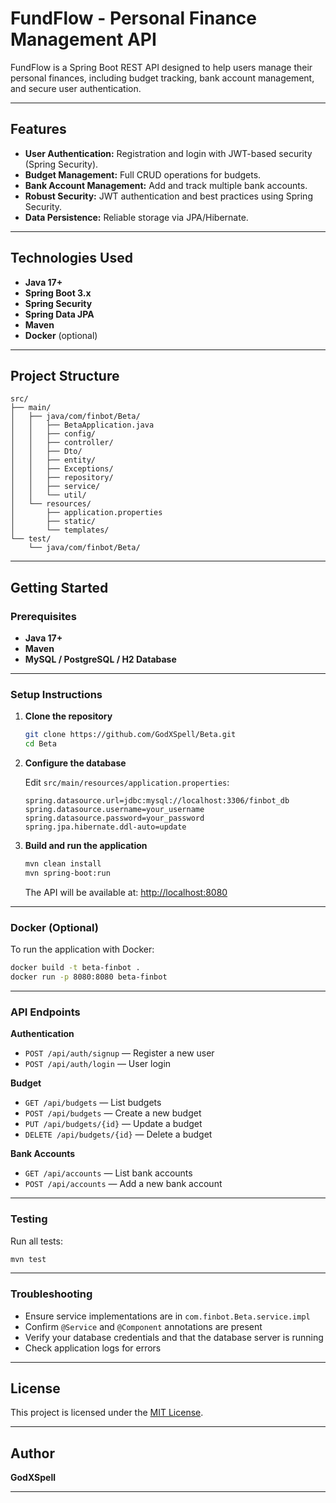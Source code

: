 # FundFlow - Personal Finance Management API

FundFlow is a Spring Boot REST API designed to help users manage their personal finances, including budget tracking, bank account management, and secure user authentication.

---

## Features

- **User Authentication:** Registration and login with JWT-based security (Spring Security).
- **Budget Management:** Full CRUD operations for budgets.
- **Bank Account Management:** Add and track multiple bank accounts.
- **Robust Security:** JWT authentication and best practices using Spring Security.
- **Data Persistence:** Reliable storage via JPA/Hibernate.

---

## Technologies Used

- **Java 17+**
- **Spring Boot 3.x**
- **Spring Security**
- **Spring Data JPA**
- **Maven**
- **Docker** (optional)

---

## Project Structure

```
src/
├── main/
│   ├── java/com/finbot/Beta/
│   │   ├── BetaApplication.java
│   │   ├── config/
│   │   ├── controller/
│   │   ├── Dto/
│   │   ├── entity/
│   │   ├── Exceptions/
│   │   ├── repository/
│   │   ├── service/
│   │   └── util/
│   └── resources/
│       ├── application.properties
│       ├── static/
│       └── templates/
└── test/
    └── java/com/finbot/Beta/
```

---

## Getting Started

### Prerequisites

- **Java 17+**
- **Maven**
- **MySQL / PostgreSQL / H2 Database**

---

### Setup Instructions

1. **Clone the repository**
   ```bash
   git clone https://github.com/GodXSpell/Beta.git
   cd Beta
   ```

2. **Configure the database**

   Edit `src/main/resources/application.properties`:
   ```properties
   spring.datasource.url=jdbc:mysql://localhost:3306/finbot_db
   spring.datasource.username=your_username
   spring.datasource.password=your_password
   spring.jpa.hibernate.ddl-auto=update
   ```

3. **Build and run the application**
   ```bash
   mvn clean install
   mvn spring-boot:run
   ```

   The API will be available at: [http://localhost:8080](http://localhost:8080)

---

### Docker (Optional)

To run the application with Docker:

```bash
docker build -t beta-finbot .
docker run -p 8080:8080 beta-finbot
```

---

### API Endpoints

**Authentication**
- `POST /api/auth/signup` — Register a new user
- `POST /api/auth/login` — User login

**Budget**
- `GET /api/budgets` — List budgets
- `POST /api/budgets` — Create a new budget
- `PUT /api/budgets/{id}` — Update a budget
- `DELETE /api/budgets/{id}` — Delete a budget

**Bank Accounts**
- `GET /api/accounts` — List bank accounts
- `POST /api/accounts` — Add a new bank account

---

### Testing

Run all tests:
```bash
mvn test
```

---

### Troubleshooting

- Ensure service implementations are in `com.finbot.Beta.service.impl`
- Confirm `@Service` and `@Component` annotations are present
- Verify your database credentials and that the database server is running
- Check application logs for errors

---

## License

This project is licensed under the [MIT License](LICENSE).

---

## Author

**GodXSpell**

---
